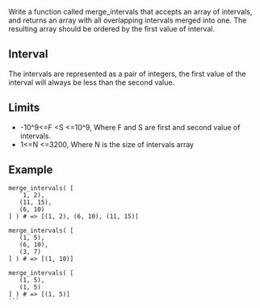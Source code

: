 Write a function called merge_intervals that accepts an array of intervals, and returns an array with all overlapping intervals merged into one. The resulting array should be ordered by the first value of interval.

## Interval
The intervals are represented as a pair of integers, the first value of the interval will always be less than the second value.

## Limits
- -10^9<=F <S <=10^9, Where F and S are first and second value of intervals.
- 1<=N <=3200, Where N is the size of intervals array

## Example
````
merge_intervals( [
   `1, 2),
   (11, 15),
   (6, 10)  
] ) # => [(1, 2), (6, 10), (11, 15)]

merge_intervals( [
   (1, 5),
   (6, 10),
   (3, 7)  
] ) # => [(1, 10)]

merge_intervals( [
   (1, 5),
   (1, 5)
] ) # => [(1, 5)]
```
